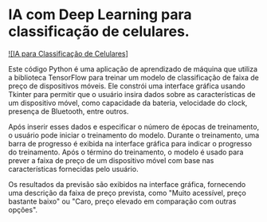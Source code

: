 # IA com Deep Learning para classificação de celulares.

[![IA para Classificação de Celulares]]([https://player.vimeo.com/video/937434027](https://vimeo.com/937434027))

Este código Python é uma aplicação de aprendizado de máquina que utiliza a biblioteca TensorFlow para treinar um modelo de classificação de faixa de preço de dispositivos móveis. Ele constrói uma interface gráfica usando Tkinter para permitir que o usuário insira dados sobre as características de um dispositivo móvel, como capacidade da bateria, velocidade do clock, presença de Bluetooth, entre outros.

Após inserir esses dados e especificar o número de épocas de treinamento, o usuário pode iniciar o treinamento do modelo. Durante o treinamento, uma barra de progresso é exibida na interface gráfica para indicar o progresso do treinamento. Após o término do treinamento, o modelo é usado para prever a faixa de preço de um dispositivo móvel com base nas características fornecidas pelo usuário.

Os resultados da previsão são exibidos na interface gráfica, fornecendo uma descrição da faixa de preço prevista, como "Muito acessível, preço bastante baixo" ou "Caro, preço elevado em comparação com outras opções".
